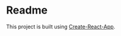 # Readme

This project is built using [Create-React-App](https://github.com/facebook/create-react-app).
